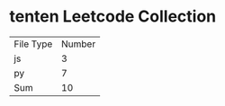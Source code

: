 # tenten Leetcode Collection

<table><tr><td>File Type</td><td>Number</td></tr><tr><td>js</td><td>3</td></tr><tr><td>py</td><td>7</td></tr><tr><td>Sum</td><td>10</td></tr></table>